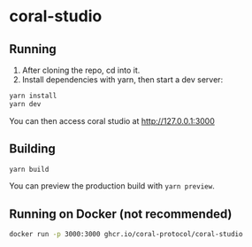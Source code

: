 # coral-studio

[//]: # (TODO: Fix npx)
[//]: # (# Running via npx &#40;recommended&#41;)

[//]: # (```bash)

[//]: # (npx @coral-protcol/coral-studio)

[//]: # (```)
## Running
1. After cloning the repo, cd into it.
2. Install dependencies with yarn, then start a dev server:
```bash
yarn install
yarn dev
```

You can then access coral studio at http://127.0.0.1:3000
## Building

```bash
yarn build
```

You can preview the production build with `yarn preview`.

## Running on Docker (not recommended)
```bash
docker run -p 3000:3000 ghcr.io/coral-protocol/coral-studio
```
